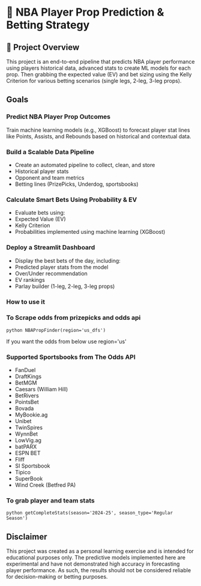# 🏀 NBA Player Prop Prediction & Betting Strategy
## 📌 Project Overview
This project is an end-to-end pipeline that predicts NBA player performance using players historical data, advanced stats to create ML models for each prop. Then grabbing the expected value (EV) and bet sizing using the Kelly Criterion for various betting scenarios (single legs, 2-leg, 3-leg props).
## Goals
### Predict NBA Player Prop Outcomes
Train machine learning models (e.g., XGBoost) to forecast player stat lines like Points, Assists, and Rebounds based on historical and contextual data.

### Build a Scalable Data Pipeline
- Create an automated pipeline to collect, clean, and store
- Historical player stats
- Opponent and team metrics
- Betting lines (PrizePicks, Underdog, sportsbooks)

### Calculate Smart Bets Using Probability & EV
- Evaluate bets using:
- Expected Value (EV)
- Kelly Criterion
- Probabilities implemented using machine learning (XGBoost)

### Deploy a Streamlit Dashboard
- Display the best bets of the day, including:
- Predicted player stats from the model
- Over/Under recommendation
- EV rankings
- Parlay builder (1-leg, 2-leg, 3-leg props)

### How to use it
### To Scrape odds from prizepicks and odds api
```
python NBAPropFinder(region='us_dfs')
```
If you want the odds from below use region='us'
### Supported Sportsbooks from The Odds API
- FanDuel
- DraftKings
- BetMGM
- Caesars (William Hill)
- BetRivers
- PointsBet
- Bovada
- MyBookie.ag
- Unibet
- TwinSpires
- WynnBet
- LowVig.ag
- batPARX
- ESPN BET
- Fliff
- SI Sportsbook
- Tipico
- SuperBook
- Wind Creek (Betfred PA)
### To grab player and team stats
```
python getCompleteStats(season='2024-25', season_type='Regular Season')
```


## Disclaimer
This project was created as a personal learning exercise and is intended for educational purposes only. The predictive models implemented here are experimental and have not demonstrated high accuracy in forecasting player performance. As such, the results should not be considered reliable for decision-making or betting purposes.
